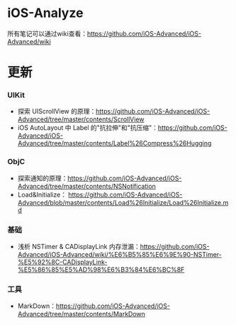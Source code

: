 # iOS-Analyze

所有笔记可以通过wiki查看：<https://github.com/iOS-Advanced/iOS-Advanced/wiki>

# 更新

### UIKit

* 探索 UIScrollView 的原理：<https://github.com/iOS-Advanced/iOS-Advanced/tree/master/contents/ScrollView>
* iOS AutoLayout 中 Label 的"抗拉伸"和"抗压缩"：<https://github.com/iOS-Advanced/iOS-Advanced/tree/master/contents/Label%26Compress%26Hugging>

### ObjC

* 探索通知的原理：<https://github.com/iOS-Advanced/iOS-Advanced/tree/master/contents/NSNotification>
* Load&Initialize： <https://github.com/iOS-Advanced/iOS-Advanced/blob/master/contents/Load%26Initialize/Load%26Initialize.md>

### 基础

* 浅析 NSTimer & CADisplayLink 内存泄漏：<https://github.com/iOS-Advanced/iOS-Advanced/wiki/%E6%B5%85%E6%9E%90-NSTimer-%E5%92%8C-CADisplayLink-%E5%86%85%E5%AD%98%E6%B3%84%E6%BC%8F>

### 工具

* MarkDown：<https://github.com/iOS-Advanced/iOS-Advanced/tree/master/contents/MarkDown>
